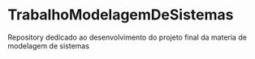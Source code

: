 # TrabalhoModelagemDeSistemas
Repository dedicado ao desenvolvimento do projeto final da materia de modelagem de sistemas
